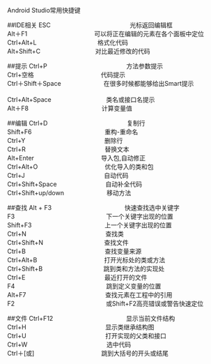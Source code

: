 Android Studio常用快捷键


##IDE相关
ESC　　　　　　　　　　　　　光标返回编辑框<br>
Alt＋F1　　　　　　　　　　　可以将正在编辑的元素在各个面板中定位<br>
Ctrl+Alt+L　　　　　　　　　　格式化代码 <br>
Alt+Shift+C　　　　　　　　　对比最近修改的代码<br>

##提示
Ctrl+P　　　　　　　　　　　　　方法参数提示<br>
Ctrl+空格　　　　　　　　　　　代码提示 <br>
Ctrl＋Shift＋Space　　　　　　　在很多时候都能够给出Smart提示<br>  
Ctrl+Alt+Space　　　　　　　　　类名或接口名提示<br>
Alt＋F8　　　　　　　　　　　　计算变量值<br>

##编辑
Ctrl+D　　　　　　　　　　　　　复制行<br>
Shift+F6　　　　　　　　　　　　重构-重命名<br>
Ctrl+Y　　　　　　　　　　　　　删除行<br> 
Ctrl+R　　　　　　　　　　　　　替换文本<br>
Alt+Enter　　　　　　　　　　　导入包,自动修正<br>
Ctrl+Alt+O　　　　　　　　　　　优化导入的类和包<br>
Ctrl+J　　　　　　　　　　　　　自动代码<br>
Ctrl+Shift+Space　　　　　　　　自动补全代码 <br>
Ctrl+Shift+up/down　　　　　　　移动方法<br>

##查找
Alt + F3　　　　　　　　　　　　快速查找选中关键字<br>
F3　　　　　　　　　　　　　　　下一个关键字出现的位置<br> 
Shift+F3　　　　　　　　　　　　上一个关键字出现的位置<br> 
Ctrl+N　　　　　　　　　　　　　查找类<br> 
Ctrl+Shift+N　　　　　　　　　　查找文件<br> 
Ctrl+B　　　　　　　　　　　　　查找变量来源<br> 
Ctrl+Alt+B　　　　　　　　　　　打开光标处的类或方法<br> 
Ctrl+Shift+B　　　　　　　　　　跳到类和方法的实现处<br> 
Ctrl+E　　　　　　　　　　　　　最近打开的文件<br> 
F4　　　　　　　　　　　　　　　跳到定义变量的位置<br> 
Alt+F7　　　　　　　　　　　　　查找元素在工程中的引用<br> 
F2　　　　　　　　　　　　　　　或Shift+F2高亮错误或警告快速定位<br>

##文件
Ctrl+F12　　　　　　　　　　　　显示当前文件结构<br> 
Ctrl+H　　　　　　　　　　　　　显示类继承结构图<br> 
Ctrl+U　　　　　　　　　　　　　打开实现的父类和接口<br> 
Ctrl+W　　　　　　　　　　　　　选中代码<br>
Ctrl＋[或]　　　　　　　　　　　跳到大括号的开头或结尾<br>














